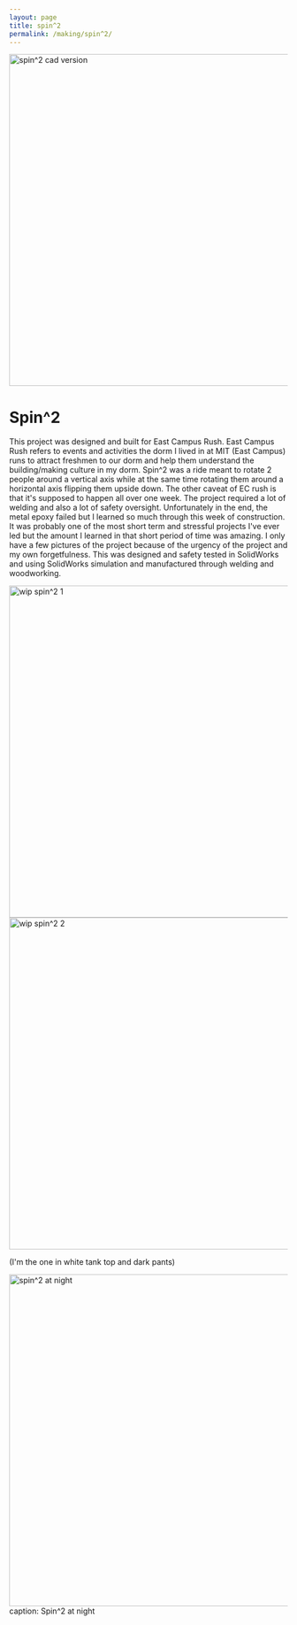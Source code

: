 ```yaml
---
layout: page
title: spin^2
permalink: /making/spin^2/
---
```

<img src="../../assets/images/spin2.png" alt="spin^2 cad version" width="600"/>

# Spin^2

This project was designed and built for East Campus Rush. East Campus Rush refers to events and activities the dorm I lived in at MIT (East Campus) runs to attract freshmen to our dorm and help them understand the building/making culture in my dorm. Spin^2 was a ride meant to rotate 2 people around a vertical axis while at the same time rotating them around a horizontal axis flipping them upside down. The other caveat of EC rush is that it's supposed to happen all over one week. The project required a lot of welding and also a lot of safety oversight. Unfortunately in the end, the metal epoxy failed but I learned so much through this week of construction. It was probably one of the most short term and stressful projects I've ever led but the amount I learned in that short period of time was amazing. I only have a few pictures of the project because of the urgency of the project and my own forgetfulness. This was designed and safety tested in SolidWorks and using SolidWorks simulation and manufactured through welding and woodworking.

<img src="../../assets/images/amusementparkridewip2.jpg" alt="wip spin^2 1" width="600"/>

<img src="../../assets/images/amusementparkridewip1.jpg" alt="wip spin^2 2" width="600"/>

(I'm the one in white tank top and dark pants)

<img src="../../assets/images/liveamusementparkride.jpg" alt="spin^2 at night" width="600"/>
caption: Spin^2 at night